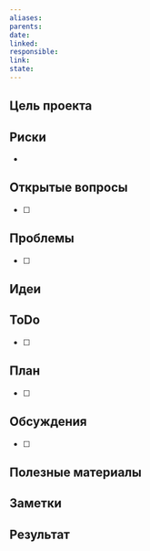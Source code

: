 ```yaml
---
aliases: 
parents: 
date: 
linked: 
responsible: 
link: 
state:
---
```


## Цель проекта
## Риски
- 
## Открытые вопросы
- [ ] 

## Проблемы
- [ ] 
## Идеи
## ToDo
- [ ] 

## План
- [ ] 

## Обсуждения
- [ ] 

## Полезные материалы 
## Заметки
## Результат
